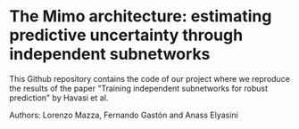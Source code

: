 # The Mimo architecture: estimating predictive uncertainty through independent subnetworks

This Github repository contains the code of our project where we reproduce the results of the paper "Training independent subnetworks for robust prediction" by Havasi et al. 

Authors: Lorenzo Mazza, Fernando Gastón and Anass Elyasini
